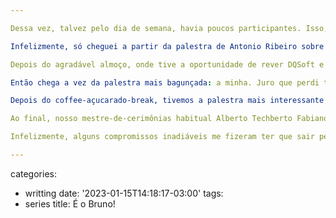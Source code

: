 ```yaml
---

Dessa vez, talvez pelo dia de semana, havia poucos participantes. Isso, contudo, não evitou que o conteúdo e a qualidade das palestras fosse, como sempre, de alto nível.

Infelizmente, só cheguei a partir da palestra de Antonio Ribeiro sobre uma Simulação Distribuída focando no trânsito de São Paulo. Há tempos esse é um tema debatido e ainda acredito que a tecnologia ainda vai resolver isso da melhor maneira possível: cada um em sua casa.

Depois do agradável almoço, onde tive a oportunidade de rever DQSoft e conversar sobre leituras de ficção-não-necessariamente-científica, participamos de um pequeno review sobre escrita de código seguro. Ao menos não tivemos que ouvir novamente algum representante da Microsoft falando sobre a famigerada lib que refazia as funções do C para a versão com copyrights.

Então chega a vez da palestra mais bagunçada: a minha. Juro que perdi totalmente o fio da meada no início, e quanto mais me esforçava para lembrar o que devia ser dito, mais esquecia. Então resolvi partir direto para o hands-on, onde consegui, imagino eu, com um ritmo adequado, demonstrar todo o cenário da análise do Dicionário Houaiss que tinha feito anos atrás. E pelo visto, muitas pessoas gostaram, pois fui abordado por três ou quatro participantes muito simpáticos e entusiasmados com o tema. Talvez seja hora de voltar para esse submundo mais um pouquinho, fazer coisas mais hardcore pra variar...

Depois do coffee-açucarado-break, tivemos a palestra mais interessante do dia: desenvolvimento de microkernels, apresentado por Rodrigo Almeida, professor de Eletrônica e Programação de Embarcados da Unifei. Não só o tema me interessou ao máximo, como a didática da apresentação foi impecável, abordando tanto os pontos for-dummies quanto um gostinho do que seria fazer por nós mesmos um controle intermediário entre a placa e os programas.

Ao final, nosso mestre-de-cerimônias habitual Alberto Techberto Fabiano fez a abertura de um painel tentando mesclar problemas + experiência + vontade de aprender. Dos assuntos que me lembro, chamou a atenção o fato dos profissionais da linguagem (C/C++) estarem escasseando cada vez mais e também o fato de nosso Grupo C/C++ parecer praticamente invisível aos olhos do Google, pois parece que quase ninguém consegue encontrar o dito cujo.

Infelizmente, alguns compromissos inadiáveis me fizeram ter que sair pela esquerda e esquecer o Lado B da questão. Felizmente, esse não é o nosso último encontro, e espero participar de futuras oportunidades de me integrar à nossa agora, como diz meu amigo Pikachu, comunidade maçônica.

---
```

categories:
- writting
date: '2023-01-15T14:18:17-03:00'
tags:
- series
title: É o Bruno!
